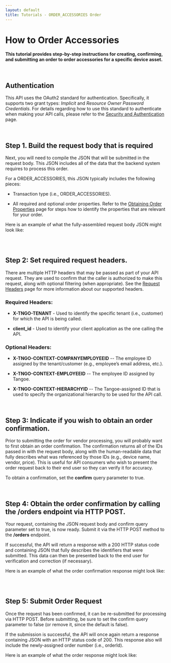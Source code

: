```yaml
---
layout: default
title: Tutorials - ORDER_ACCESSORIES Order
---
```



# How to Order Accessories

**This tutorial provides step-by-step instructions for creating, confirming, and submitting an order to order accessories for a specific device asset.**

<br />

## Authentication

This API uses the OAuth2 standard for authentication. Specifically, it supports two grant types: *Implicit* and *Resource Owner Password Credentials*. For details regarding how to use this standard to authenticate when making your API calls, please refer to the  [Security and Authentication]({{site.url}}/concepts/security/) page.

<br />

## Step 1. Build the request body that is required 

Next, you will need to compile the JSON that will be submitted in the request body. This JSON includes all of the data that the backend system requires to process this order.

For a ORDER_ACCESSORIES, this JSON typically includes the following pieces:

* Transaction type (i.e., ORDER_ACCESSORIES).

* All required and optional order properties. Refer to the <a href="{{site.url}}/tutorials/properties">Obtaining Order Properties</a> page for steps how to identify the properties that are relevant for your order.




Here is an example of what the fully-assembled request body JSON might look like:

```

```
<br />



## Step 2: Set required request headers.

There are multiple HTTP headers that may be passed as part of your API request. They are used to confirm that the caller is authorized to make this request, along with optional filtering (when appropriate). See the [Request Headers]({{site.url}}/concepts/headers/) page for more information about our supported headers.

### Required Headers:

* **X-TNGO-TENANT** - Used to identify the specific tenant (i.e., customer) for which the API is being called.

* **client_id** - Used to identify your client application as the one calling the API.

### Optional Headers:

* **X-TNGO-CONTEXT-COMPANYEMPLOYEEID** -- The employee ID assigned by the tenant/customer (e.g., employee’s email address, etc.). 

* **X-TNGO-CONTEXT-EMPLOYEEID** -- The employee ID assigned by Tangoe. 

* **X-TNGO-CONTEXT-HIERARCHYID** -- The Tangoe-assigned ID that is used to specify the organizational hierarchy to be used for the API call.

<br />


## Step 3: Indicate if you wish to obtain an order confirmation.

Prior to submitting the order for vendor processing, you will probably want to first obtain an order confirmation. The confirmation returns all of the IDs passed in with the request body, along with the human-readable data that fully describes what was referenced by those IDs (e.g., device name, vendor, price). This is useful for API consumers who wish to present the order request back to their end user so they can verify it for accuracy.

To obtain a confirmation, set the **confirm** query parameter to true.

<br />

## Step 4: Obtain the order confirmation by calling the /orders endpoint via HTTP POST. 

Your request, containing the JSON request body and confirm query parameter set to true, is now ready. Submit it via the HTTP POST method to the **/orders** endpoint.

If successful, the API will return a response with a 200 HTTP status code and containing JSON that fully describes the identifiers that were submitted. This data can then be presented back to the end user for verification and correction (if necessary). 

Here is an example of what the order confirmation response might look like:

```

```
<br/>


## Step 5: Submit Order Request

Once the request has been confirmed, it can be re-submitted for processing via HTTP POST. Before submitting, be sure to set the confirm query parameter to false (or remove it, since the default is false). 

If the submission is successful, the API will once again return a response containing JSON with an HTTP status code of 200. This response also will include the newly-assigned order number (i.e., orderId). 
 
Here is an example of what the order response might look like:

```
  
```
<br/>